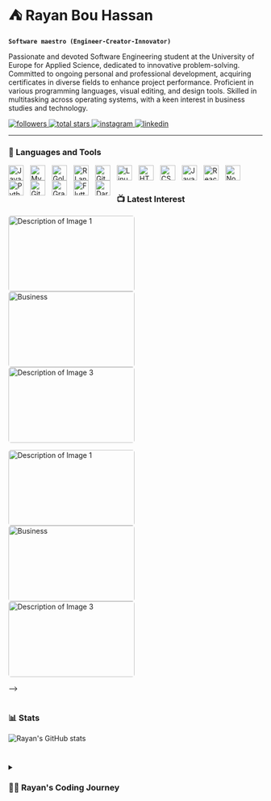 # ⛺ Rayan Bou Hassan
**`Software maestro (Engineer-Creator-Innovator)`**

Passionate and devoted Software Engineering student at the University of Europe for Applied Science, dedicated to innovative problem-solving. Committed to ongoing personal and professional development,
acquiring certificates in diverse fields to enhance project performance. Proficient in various programming languages, visual editing, and design tools.
Skilled in multitasking across operating systems, with a keen interest in business studies and technology.

<p align="left">
   <a href="https://github.com/Rayanbh0?tab=followers">
      <img alt="followers" title="Follow me on Github" src="https://custom-icon-badges.demolab.com/github/followers/Rayanbh0?color=236ad3&labelColor=1155ba&style=for-the-badge&logo=person-add&label=Follow&logoColor=white"/>
   </a>
   <a href="https://github.com/Rayanbh0?tab=repositories&sort=stargazers">
      <img alt="total stars" title="Total stars on GitHub" src="https://custom-icon-badges.demolab.com/github/stars/Rayanbh0?color=55960c&style=for-the-badge&labelColor=488207&logo=star"/>
   </a>
   <a href="https://www.instagram.com/rayanbh__">
      <img alt="instagram" title="Follow me on Instagram" src="https://img.shields.io/badge/Instagram-Follow-lightgrey?style=for-the-badge&logo=instagram"/>
   </a>
   <a href="https://www.linkedin.com/in/rayan-bou-hassan-bb29a61b7">
      <img alt="linkedin" title="Connect with me on LinkedIn" src="https://img.shields.io/badge/LinkedIn-Connect-blue?style=for-the-badge&logo=linkedin"/>
   </a>
</p>

---

### 🧰 Languages and Tools

<img align="left" alt="Java" width="30px" style="padding-right:10px;" src="https://cdn.jsdelivr.net/gh/devicons/devicon/icons/java/java-original.svg"/>
<img align="left" alt="MySQL" width="30px" style="padding-right:10px;" src="https://cdn.jsdelivr.net/gh/devicons/devicon/icons/mysql/mysql-original.svg" />
<img align="left" alt="Golang" width="30px" style="padding-right:10px;" src="https://cdn.jsdelivr.net/gh/devicons/devicon/icons/go/go-original.svg" />
<img align="left" alt="R Language" width="30px" style="padding-right:10px;" src="https://cdn.jsdelivr.net/gh/devicons/devicon/icons/r/r-original.svg" />
<img align="left" alt="Git" width="30px" style="padding-right:10px;" src="https://cdn.jsdelivr.net/gh/devicons/devicon/icons/git/git-original.svg" />
<img align="left" alt="Linux" width="30px" style="padding-right:10px;" src="https://cdn.jsdelivr.net/gh/devicons/devicon/icons/linux/linux-original.svg" />
<img align="left" alt="HTML" width="30px" style="padding-right:10px;" src="https://cdn.jsdelivr.net/gh/devicons/devicon/icons/html5/html5-plain.svg" />
<img align="left" alt="CSS" width="30px" style="padding-right:10px;" src="https://cdn.jsdelivr.net/gh/devicons/devicon/icons/css3/css3-plain.svg" />
<img align="left" alt="JavaScript" width="30px" style="padding-right:10px;" src="https://cdn.jsdelivr.net/gh/devicons/devicon/icons/javascript/javascript-plain.svg" />
<img align="left" alt="React" width="30px" style="padding-right:10px;" src="https://cdn.jsdelivr.net/gh/devicons/devicon/icons/react/react-original.svg" />
<img align="left" alt="NodeJS" width="30px" style="padding-right:10px;" src="https://cdn.jsdelivr.net/gh/devicons/devicon/icons/nodejs/nodejs-original.svg" />
<img align="left" alt="Python" width="30px" style="padding-right:10px;" src="https://cdn.jsdelivr.net/gh/devicons/devicon/icons/python/python-plain.svg" />
<img align="left" alt="GitHub" width="30px" style="padding-right:10px;" src="https://cdn.jsdelivr.net/gh/devicons/devicon/icons/github/github-original.svg" />
<img align="left" alt="Gradle" width="30px" style="padding-right:10px;" src="https://cdn.jsdelivr.net/gh/devicons/devicon/icons/gradle/gradle-plain.svg" />
<img align="left" alt="Flutter" width="30px" style="padding-right:10px;" src="https://cdn.jsdelivr.net/gh/devicons/devicon/icons/flutter/flutter-original.svg" />
<img align="left" alt="Dart" width="30px" style="padding-right:10px;" src="https://cdn.jsdelivr.net/gh/devicons/devicon/icons/dart/dart-plain.svg" />
<br />

#

### 📺 Latest Interest

<!-- <!-- BEGIN CUSTOM IMAGES -->
<p align="left">
    <a href="link_to_project_1">
        <img src="https://media.istockphoto.com/id/1213691432/photo/tourists-sitting-near-campfire-under-starry-sky.jpg?s=612x612&w=0&k=20&c=6B2GdQROSabFQKrerTaYHaplaCU2UwiOFokyUW6hEp0=" alt="Description of Image 1" style="width:250px; height:150px; border-radius:5px; margin-right:10px;">
    </a>
    <a href="link_to_project_2">
        <img src="https://images.squarespace-cdn.com/content/v1/5beb4d1d7c9327376a4d452a/1600466853341-6N7GCJGANR9ZLUTBKGB1/Paulina-branding-photography-personal-portraits-transformational-portraits-headshot-business-portrait-img-400.jpg" alt="Business" style="width:250px; height:150px; border-radius:5px; margin-right:10px;">
    </a>
    <a href="link_to_project_3">
        <img src="https://www.corporatevision-news.com/wp-content/uploads/2022/04/Software-Development.jpg" alt="Description of Image 3" style="width:250px; height:150px; border-radius:5px; margin-right:10px;">
    </a>
</p>
<p align="left">
      <a href="link_to_project_1">
        <img src="https://media.istockphoto.com/id/1213691432/photo/tourists-sitting-near-campfire-under-starry-sky.jpg?s=612x612&w=0&k=20&c=6B2GdQROSabFQKrerTaYHaplaCU2UwiOFokyUW6hEp0=" alt="Description of Image 1" style="width:250px; height:150px; border-radius:5px; margin-right:10px;">
    </a>
    <a href="link_to_project_2">
        <img src="https://images.squarespace-cdn.com/content/v1/5beb4d1d7c9327376a4d452a/1600466853341-6N7GCJGANR9ZLUTBKGB1/Paulina-branding-photography-personal-portraits-transformational-portraits-headshot-business-portrait-img-400.jpg" alt="Business" style="width:250px; height:150px; border-radius:5px; margin-right:10px;">
    </a>
    <a href="link_to_project_3">
        <img src="https://www.corporatevision-news.com/wp-content/uploads/2022/04/Software-Development.jpg" alt="Description of Image 3" style="width:250px; height:150px; border-radius:5px; margin-right:10px;">
    </a>
</p>
<!-- END CUSTOM IMAGES -->
-->


#

### 📊 Stats

![Rayan's GitHub stats](https://github-readme-stats.vercel.app/api?username=Rayanbh0&show_icons=true&theme=gruvbox)

<!-- ![GitHub Streak](https://streak-stats.demolab.com?user=Rayanbh0&theme=gruvbox&border_radius=4.5) -->

#

<details>
 <summary><h3>👨‍💻 Rayan's Coding Journey</h3></summary>
   My fascination with coding ignited during my 8th-grade years when I first explored HTML and CSS. This initial spark led me further into Python, especially during my experimentation with Linux on a somewhat temperamental laptop, primarily dedicated to writing essays and navigating VirtualBox.

My educational path veered towards a more technical direction when I enrolled in a specialized technical school. Here, I delved into an array of subjects, ranging from Assembly and OS fundamentals to network, coputer architecture, MS-DOS and programming languages like C.

Driven by an intrinsic curiosity, I ventured into Android Studio, eager to explore its potential. However, my initial attempts didn’t yield tangible outcomes. Subsequently, at university, I honed my skills further. I successfully crafted a full-stack website using HTML, CSS, and JavaScript, alongside developing apps with Flutter and Dart. I dived into Java's object-oriented programming paradigm and engaged with databases, leveraging MySQL in my Big Data and analytics exploration. Additionally, I undertook a project utilizing IBM SPSS.

Recently, I've devoted considerable effort to mastering JavaScript and React, expanding my toolkit and enhancing my proficiency in web development.

